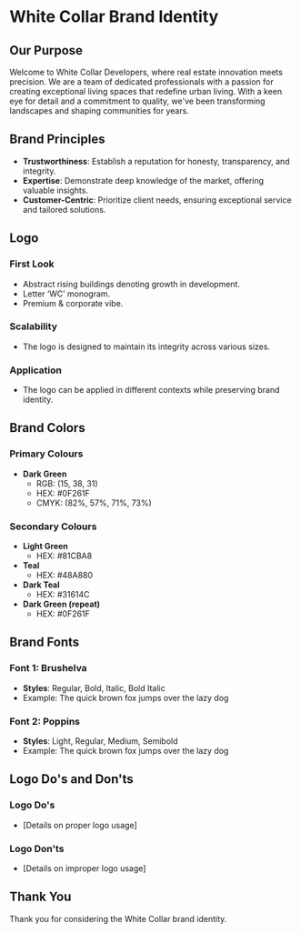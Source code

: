 # White Collar Brand Identity

## Our Purpose
Welcome to White Collar Developers, where real estate innovation meets precision. We are a team of dedicated professionals with a passion for creating exceptional living spaces that redefine urban living. With a keen eye for detail and a commitment to quality, we've been transforming landscapes and shaping communities for years.

## Brand Principles
- **Trustworthiness**: Establish a reputation for honesty, transparency, and integrity.
- **Expertise**: Demonstrate deep knowledge of the market, offering valuable insights.
- **Customer-Centric**: Prioritize client needs, ensuring exceptional service and tailored solutions.

## Logo
### First Look
- Abstract rising buildings denoting growth in development.
- Letter ‘WC’ monogram.
- Premium & corporate vibe.

### Scalability
- The logo is designed to maintain its integrity across various sizes.

### Application
- The logo can be applied in different contexts while preserving brand identity.

## Brand Colors
### Primary Colours
- **Dark Green**
  - RGB: (15, 38, 31)
  - HEX: #0F261F
  - CMYK: (82%, 57%, 71%, 73%)

### Secondary Colours
- **Light Green**
  - HEX: #81CBA8
- **Teal**
  - HEX: #48A880
- **Dark Teal**
  - HEX: #31614C
- **Dark Green (repeat)**
  - HEX: #0F261F

## Brand Fonts
### Font 1: Brushelva
- **Styles**: Regular, Bold, Italic, Bold Italic
- Example: The quick brown fox jumps over the lazy dog

### Font 2: Poppins
- **Styles**: Light, Regular, Medium, Semibold
- Example: The quick brown fox jumps over the lazy dog

## Logo Do's and Don'ts
### Logo Do's
- [Details on proper logo usage]

### Logo Don'ts
- [Details on improper logo usage]

## Thank You
Thank you for considering the White Collar brand identity.